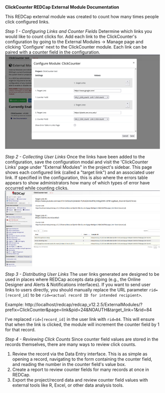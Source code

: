 
**ClickCounter REDCap External Module Documentation**

This REDCap external module was created to count how many times people click configured links.

*Step 1 - Configuring Links and Counter Fields*
Determine which links you would like to count clicks for. Add each link to the ClickCounter's configuration by going to the External Modules -> Manage page and clicking 'Configure' next to the ClickCounter module. Each link can be paired with a counter field in the configuration.
![ClickCounter module configuration](/docs/picture_1.PNG)

*Step 2 - Collecting User Links*
Once the links have been added to the configuration, save the configuration modal and visit the 'ClickCounter Links' page under "External Modules" in the project's sidebar. This page shows each configured link (called a "target link") and an associated user link. If specified in the configuration, this is also where the errors table appears to show administrators how many of which types of error have occurred while counting clicks.
![ClickCounter module configuration](/docs/picture_2.PNG)

*Step 3 - Distributing User Links*
The user links generated are designed to be used in places where REDCap accepts data piping (e.g., the Online Designer and Alerts & Notifications interfaces). If you want to send user links to users directly, you should manually replace the URL parameter `rid=[record_id]` to be `rid=<actual record ID for intended recipient>`.

Example:
 http://localhost/redcap/redcap_v12.2.5/ExternalModules/?prefix=ClickCounter&page=link&pid=24&NOAUTH&target_link=1&rid=84

I've replaced `rid=[record_id]` in the user link with `rid=84`. This will ensure that when the link is clicked, the module will increment the counter field by 1 for that record.

*Step 4 - Reviewing Click Counts*
Since counter field values are stored in the records themselves, there are many ways to review click counts.
1. Review the record via the Data Entry interface. This is as simple as opening a record, navigating to the form containing the counter field, and reading the number in the counter field's value box.
2. Create a report to review counter fields for many records at once in REDCap.
3. Export the project/record data and review counter field values with external tools like R, Excel, or other data analysis tools.
